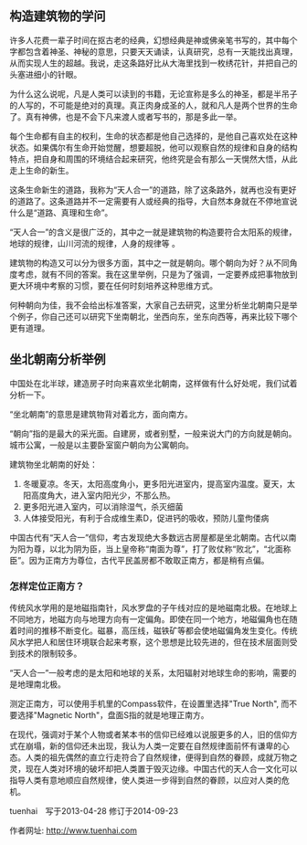 ## 构造建筑物的学问


许多人花费一辈子时间在抠古老的经典，幻想经典是神或佛亲笔书写的，其中每个字都包含着神圣、神秘的意思，只要天天诵读，认真研究，总有一天能找出真理，从而实现人生的超越。我说，走这条路好比从大海里找到一枚绣花针，并把自己的头塞进细小的针眼。

为什么这么说呢，凡是人类可以读到的书籍，无论宣称是多么的神圣，都是半吊子的人写的，不可能是绝对的真理。真正肉身成圣的人，就和凡人是两个世界的生命了。真有神佛，也是不会下凡来渡人或者写书的，那是多此一举。

每个生命都有自主的权利，生命的状态都是他自己选择的，是他自己喜欢处在这种状态。如果偶尔有生命开始觉醒，想要超脱，他可以观察自然的规律和自身的结构特点，把自身和周围的环境结合起来研究，他终究是会有那么一天愰然大悟，从此走上生命的新生。

这条生命新生的道路，我称为“天人合一”的道路，除了这条路外，就再也没有更好的道路了。这条道路并不一定需要有人或经典的指导，大自然本身就在不停地宣说什么是“道路、真理和生命”。

“天人合一”的含义是很广泛的，其中之一就是建筑物的构造要符合太阳系的规律，地球的规律，山川河流的规律，人身的规律等 。

建筑物的构造又可以分为很多方面，其中之一就是朝向。哪个朝向为好？从不同角度考虑，就有不同的答案。我在这里举例，只是为了强调，一定要养成把事物放到更大环境中考察的习惯，要在任何时刻培养这种思维方式。

何种朝向为佳，我不会给出标准答案，大家自己去研究，这里分析坐北朝南只是举个例子，你自己还可以研究下坐南朝北，坐西向东，坐东向西等，再来比较下哪个更有道理。

## 坐北朝南分析举例

中国处在北半球，建造房子时向来喜欢坐北朝南，这样做有什么好处呢，我们试着分析一下。

“坐北朝南”的意思是建筑物背对着北方，面向南方。

“朝向”指的是最大的采光面。自建房，或者别墅，一般来说大门的方向就是朝向。城市公寓，一般是以主要卧室窗户朝向为公寓朝向。

建筑物坐北朝南的好处：

1. 冬暖夏凉。冬天，太阳高度角小，更多阳光进室内，提高室内温度。夏天，太阳高度角大，进入室内阳光少，不那么热。
2. 更多阳光进入室内，可以消除湿气，杀灭细菌
3. 人体接受阳光，有利于合成维生素D，促进钙的吸收，预防儿童佝偻病

中国古代有“天人合一”信仰，考古发现绝大多数远古房屋都是坐北朝南。古代以南为阳为尊，以北为阴为臣，当上皇帝称“南面为尊”，打了败仗称“败北”，“北面称臣”。因为正南方为尊位，古代平民盖房都不敢取正南方，都是稍有点偏。

### 怎样定位正南方？

传统风水学用的是地磁指南针，风水罗盘的子午线对应的是地磁南北极。在地球上不同地方，地磁方向与地理方向有一定偏角。即使在同一个地方，地磁偏角也在随着时间的推移不断变化。磁暴，高压线，磁铁矿等都会使地磁偏角发生变化。传统风水学把人和居住环境联合起来考察，这个思想是比较先进的，但在技术层面则受到技术的限制较多。

“天人合一”一般考虑的是太阳和地球的关系，太阳辐射对地球生命的影响，需要的是地理南北极。

测定正南方，可以使用手机里的Compass软件，在设置里选择"True North", 而不要选择"Magnetic North"，盘面S指的就是地理正南方。

在现代，强调对于某个人物或者某本书的信仰已经难以说服更多的人，旧的信仰方式在崩塌，新的信仰还未出现，我认为人类一定要在自然规律面前怀有谦卑的心态。人类的祖先偶然的直立行走符合了自然规律，便得到自然的眷顾，成就万物之灵，现在人类对环境的破坏却把人类置于毁灭边缘。中国古代的天人合一文化可以指导人类有意地顺应自然规律，使人类进一步得到自然的眷顾，以应对人类的危机。

tuenhai　写于2013-04-28 修订于2014-09-23

作者网址:   http://www.tuenhai.com